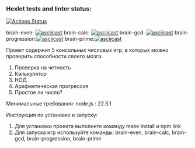 ### Hexlet tests and linter status:
[![Actions Status](https://github.com/Ogurchik00/frontend-project-44/actions/workflows/hexlet-check.yml/badge.svg)](https://github.com/Ogurchik00/frontend-project-44/actions)

brain-even: [![asciicast](https://asciinema.org/a/tl3eeXq0rh9Nm9aoKwsnOJU74.svg)](https://asciinema.org/a/tl3eeXq0rh9Nm9aoKwsnOJU74)
brain-calc: [![asciicast](https://asciinema.org/a/VMnHN4UlAs4SyUpYnPgZhDXT2.svg)](https://asciinema.org/a/VMnHN4UlAs4SyUpYnPgZhDXT2)
brain-gcd: [![asciicast](https://asciinema.org/a/TXH3M763DcO0p69LoCbyH25BX.svg)](https://asciinema.org/a/TXH3M763DcO0p69LoCbyH25BX)
brain-progression:[![asciicast](https://asciinema.org/a/rbCKZ6bACZCrFXG8qDsVnCohD.svg)](https://asciinema.org/a/rbCKZ6bACZCrFXG8qDsVnCohD)
brain-prime:[![asciicast](https://asciinema.org/a/Fw47aU2h9cI4Ax3SuaGHnHnuN.svg)](https://asciinema.org/a/Fw47aU2h9cI4Ax3SuaGHnHnuN)

Проект содержит 5 консольных числовых игр, в которых можно проверить способности своего мозга:
1) Проверка на четность
2) Калькулятор
3) НОД
4) Арифметическая прогрессия
5) Простое ли число?

Минимальные требования: node.js : 22.5.1

Инструкция по установке и запуску: 
1) Для установки проекта выполните команду make install и npm link
2) Для запуска игр используйте команды: brain-even, brain-calc, brain-gcd, brain-progression, brain-prime